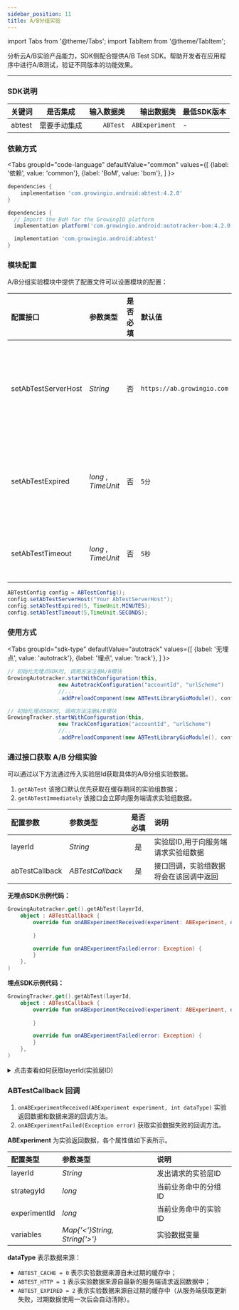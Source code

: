 ```yaml
---
sidebar_position: 11
title: A/B分组实验
---
```


import Tabs from '@theme/Tabs';
import TabItem from '@theme/TabItem';

分析云A/B实验产品能力，SDK侧配合提供A/B Test SDK。帮助开发者在应用程序中进行A/B测试，验证不同版本的功能效果。


--------

### SDK说明

| 关键词   | 是否集成|  输入数据类 | 输出数据类 | 最低SDK版本 |
| :------- | :------:   | --:|  ---:| :---|
| abtest  | 需要手动集成 | `ABTest` | `ABExperiment` | - |

### 依赖方式
<Tabs
  groupId="code-language"
  defaultValue="common"
  values={[
    {label: '依赖', value: 'common'},
    {label: 'BoM', value: 'bom'},
  ]
}>

<TabItem value="common">

```groovy
dependencies {
	implementation 'com.growingio.android:abtest:4.2.0'
}
```
</TabItem>

<TabItem value="bom">

```groovy
dependencies {
  // Import the BoM for the GrowingIO platform
  implementation platform('com.growingio.android:autotracker-bom:4.2.0')

  implementation 'com.growingio.android:abtest'
}
```

</TabItem>
</Tabs>

### 模块配置
A/B分组实验模块中提供了配置文件可以设置模块的配置：

| 配置接口                    | 参数类型         | 是否必填 | 默认值 | 说明 
| :-------------------------   | :------         | :----:  |:------  |:------| 
| setAbTestServerHost | _String_       | 否      | `https://ab.growingio.com`  | 设置AB分流服务请求地址，SaaS取默认值  |
| setAbTestExpired  | _long_ , _TimeUnit_ | 否      |  `5分`  | 配置用于设置实验结果的缓存时效     |
| setAbTestTimeout  | _long_ , _TimeUnit_  | 否      | `5秒`   | 配置AB请求超时时间 |

```java
ABTestConfig config = ABTestConfig();
config.setAbTestServerHost("Your AbTestServerHost");
config.setAbTestExpired(5, TimeUnit.MINUTES);
config.setAbTestTimeout(5,TimeUnit.SECONDS);
```

### 使用方式

<Tabs groupId="sdk-type"
  defaultValue="autotrack"
  values={[
    {label: '无埋点', value: 'autotrack'},
    {label: '埋点', value: 'track'},
  ]
}>

<TabItem value="autotrack">

```java
// 初始化无埋点SDK时, 调用方法注册A/B模块
GrowingAutotracker.startWithConfiguration(this,
                new AutotrackConfiguration("accountId", "urlScheme")
                //...
                .addPreloadComponent(new ABTestLibraryGioModule(), config));
```

</TabItem>
<TabItem value="track">

```java
// 初始化埋点SDK时, 调用方法注册A/B模块
GrowingTracker.startWithConfiguration(this,
                new TrackConfiguration("accountId", "urlScheme")
                //...
                .addPreloadComponent(new ABTestLibraryGioModule(), config));
```

</TabItem>
</Tabs>

### 通过接口获取 A/B 分组实验
可以通过以下方法通过传入实验层Id获取具体的A/B分组实验数据。
1. `getAbTest` 该接口默认优先获取在缓存期间的实验组数据；
2. `getAbTestImmediately` 该接口会立即向服务端请求实验组数据。

| 配置参数                   | 参数类型         | 是否必填 |  说明 |
| :-------------------------   | :------         | :----: |:------| 
| layerId | _String_     | 是      | 实验层ID,用于向服务端请求实验组数据 |
| abTestCallback | _ABTestCallback_      | 是    | 接口回调，实验组数据将会在该回调中返回 |

**无埋点SDK示例代码：**
```kotlin
GrowingAutotracker.get().getAbTest(layerId,
    object : ABTestCallback {
        override fun onABExperimentReceived(experiment: ABExperiment, dataType: Int) {
            
        }

        override fun onABExperimentFailed(error: Exception) {
        }
    },
)
```

**埋点SDK示例代码：**
```kotlin
GrowingTracker.get().getAbTest(layerId,
    object : ABTestCallback {
        override fun onABExperimentReceived(experiment: ABExperiment, dataType: Int) {
            
        }

        override fun onABExperimentFailed(error: Exception) {
        }
    },
)
```

<details>
  <summary>点击查看如何获取layerId(实验层ID)</summary>

  <ImageLoader path="img/common/get_abtesting_layer_id" />

</details>

### ABTestCallback 回调
1. `onABExperimentReceived(ABExperiment experiment, int dataType)` 实验返回数据和数据来源的回调方法。
2. `onABExperimentFailed(Exception error)` 获取实验数据失败的回调方法。

**ABExperiment** 为实验返回数据，各个属性值如下表所示。

| 配置类型                   | 参数类型        | 说明 |
| :----------------------   | :------    |:------| 
| layerId | _String_  | 发出请求的实验层ID |
| strategyId | _long_  | 当前业务命中的分组ID |
| experimentId | _long_  | 当前业务命中的实验ID |
| variables | _Map{'<'}String, String{'>'}_  | 实验数据变量 |

**dataType** 表示数据来源：
* `ABTEST_CACHE = 0` 表示实验数据来源自未过期的缓存中；
* `ABTEST_HTTP = 1` 表示实验数据来源自最新的服务端请求返回数据中；
* `ABTEST_EXPIRED = 2` 表示实验数据来源自过期的缓存中（从服务端获取更新失败，过期数据使用一次后会自动清除）。
